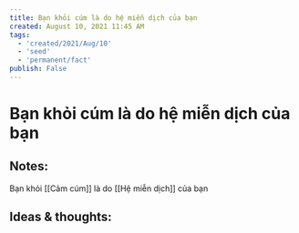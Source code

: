 ```yaml
---
title: Bạn khỏi cúm là do hệ miễn dịch của bạn
created: August 10, 2021 11:45 AM
tags:
  - 'created/2021/Aug/10'
  - 'seed'
  - 'permanent/fact'
publish: False
---
```

# Bạn khỏi cúm là do hệ miễn dịch của bạn

## Notes:
Bạn khỏi [[Cảm cúm]] là do [[Hệ miễn dịch]] của bạn

## Ideas & thoughts:

